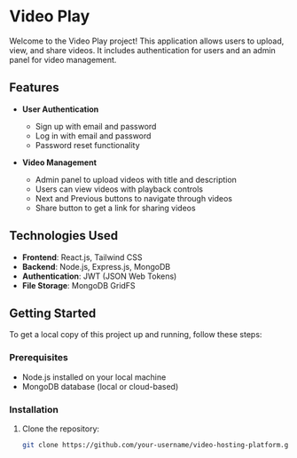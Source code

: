 # Video Play

Welcome to the Video Play project! This application allows users to upload, view, and share videos. It includes authentication for users and an admin panel for video management.

## Features

- **User Authentication**
  - Sign up with email and password
  - Log in with email and password
  - Password reset functionality

- **Video Management**
  - Admin panel to upload videos with title and description
  - Users can view videos with playback controls
  - Next and Previous buttons to navigate through videos
  - Share button to get a link for sharing videos

## Technologies Used

- **Frontend**: React.js, Tailwind CSS
- **Backend**: Node.js, Express.js, MongoDB
- **Authentication**: JWT (JSON Web Tokens)
- **File Storage**: MongoDB GridFS

## Getting Started

To get a local copy of this project up and running, follow these steps:

### Prerequisites

- Node.js installed on your local machine
- MongoDB database (local or cloud-based)

### Installation

1. Clone the repository:

   ```bash
   git clone https://github.com/your-username/video-hosting-platform.git
